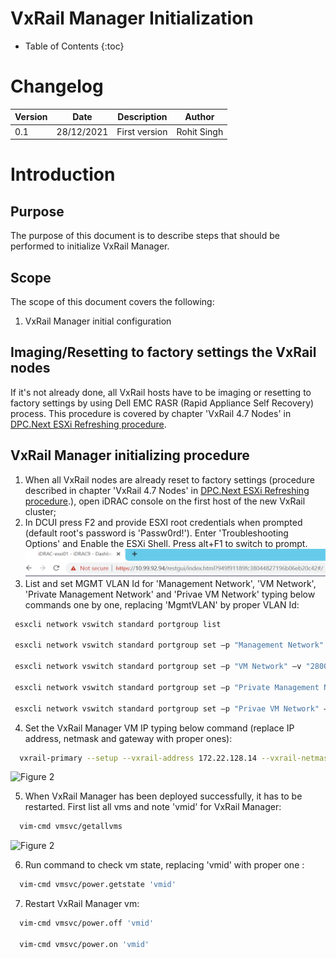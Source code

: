 # VxRail Manager Initialization

- Table of Contents
{:toc}

# Changelog
  
| Version | Date       | Description              | Author       |
| ------- | ---------- | ------------------------ | --------------- |
| 0.1     | 28/12/2021 | First version | Rohit Singh |

# Introduction

## Purpose

The purpose of this document is to describe steps that should be performed to initialize VxRail Manager.

## Scope

The scope of this document covers the following:

1. VxRail Manager initial configuration

## Imaging/Resetting to factory settings the VxRail nodes

If it's not already done, all VxRail hosts have to be imaging or resetting to factory settings by using Dell EMC RASR (Rapid Appliance Self Recovery) process.
This procedure is covered by chapter 'VxRail 4.7 Nodes' in [DPC.Next ESXi Refreshing procedure](https://msdevopsconfluence.fsc.atos-services.net/pages/viewpage.action?spaceKey=DPC&title=DPC.Next+ESXi+refreshing#DPC.NextESXirefreshing-VxRail4.7Nodes).

## VxRail Manager initializing procedure

1. When all VxRail nodes are already reset to factory settings (procedure described in chapter 'VxRail 4.7 Nodes' in [DPC.Next ESXi Refreshing procedure](https://msdevopsconfluence.fsc.atos-services.net/pages/viewpage.action?spaceKey=DPC&title=DPC.Next+ESXi+refreshing#DPC.NextESXirefreshing-VxRail4.7Nodes).), open iDRAC console on the first host of the new VxRail cluster;
2. In DCUI press F2 and provide ESXI root credentials when prompted (default root's password is 'Passw0rd!'). Enter 'Troubleshooting Options' and Enable the ESXi Shell. Press alt+F1 to switch to prompt.
![Figure 1](./images/pic1.png)
3. List and set MGMT VLAN Id for 'Management Network', 'VM Network', 'Private Management Network' and 'Privae VM Network' typing below commands one by one, replacing 'MgmtVLAN' by proper VLAN Id:

 ```bash
  esxcli network vswitch standard portgroup list

  esxcli network vswitch standard portgroup set –p "Management Network" –v "2800"
  
  esxcli network vswitch standard portgroup set –p "VM Network" –v "2800"
  
  esxcli network vswitch standard portgroup set –p "Private Management Network" –v "2899"
  
  esxcli network vswitch standard portgroup set –p "Privae VM Network" –v "2899"
```

4. Set the VxRail Manager VM IP typing below command (replace IP address, netmask and gateway with proper ones):

```bash
  vxrail-primary --setup --vxrail-address 172.22.128.14 --vxrail-netmask 255.255.255.0 --vxrail-gateway 172.22.128.1 --no-roll-back --verbose
```

![Figure 2](../design/images/dhcVxRailInstallationProcedure/0.png)

5. When VxRail Manager has been deployed successfully, it has to be restarted. First list all vms and note 'vmid' for VxRail Manager:

```bash
  vim-cmd vmsvc/getallvms
```

![Figure 2](../design/images/dhcVxRailInstallationProcedure/4.png)

6. Run command to check vm state, replacing 'vmid' with proper one :

```bash
  vim-cmd vmsvc/power.getstate 'vmid'
```

7. Restart VxRail Manager vm:

```bash
  vim-cmd vmsvc/power.off 'vmid'
  
  vim-cmd vmsvc/power.on 'vmid'
```
